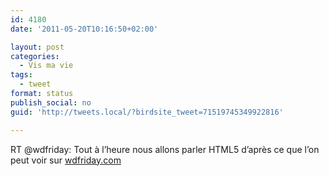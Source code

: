 ```yaml
---
id: 4180
date: '2011-05-20T10:16:50+02:00'

layout: post
categories:
  - Vis ma vie
tags:
  - tweet
format: status
publish_social: no
guid: 'http://tweets.local/?birdsite_tweet=71519745349922816'

---
```


RT @wdfriday: Tout à l’heure nous allons parler HTML5 d’après ce que l’on peut voir sur [wdfriday.com](http://wdfriday.com)